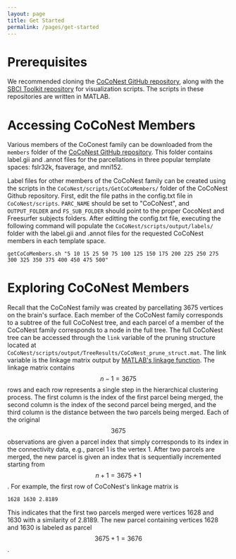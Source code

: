 ```yaml
---
layout: page
title: Get Started
permalink: /pages/get-started
---
```


# Prerequisites 

We recommended cloning the  [CoCoNest GitHub repository](https://github.com/sbci-brain/CoCoNest/), along with the [SBCI Toolkit repository](https://github.com/sbci-brain/SBCI_Toolkit) for visualization scripts. The scripts in these repositories are written in MATLAB. 

# Accessing CoCoNest Members 

Various members of the CoConest family can be downloaded from the `members` folder of the [CoCoNest GitHub repository](https://github.com/sbci-brain/CoCoNest/tree/main/members). This folder contains label.gii and .annot files for the parcellations in three popular template spaces: fslr32k, fsaverage, and mni152. 

Label files for other members of the CoCoNest family can be created using the scripts in the `CoCoNest/scripts/GetCoCoMembers/` folder of the CoCoNest Github repository. First, edit the file paths in the config.txt file in `CoCoNest/scripts`. `PARC_NAME` should be set to "CoCoNest", and `OUTPUT_FOLDER` and `FS_SUB_FOLDER` should point to the proper CocoNest and Freesurfer subjects folders. After editting the config.txt file, executing the following command will populate the  `CoCoNest/scripts/output/labels/` folder with the label.gii and .annot files for the requested CoCoNest members in each template space.  

```
getCoCoMembers.sh "5 10 15 25 50 75 100 125 150 175 200 225 250 275 300 325 350 375 400 450 475 500"

```

# Exploring CoCoNest Members 

Recall that the CoCoNest family was created by parcellating 3675 vertices on the brain's surface. Each member of the CoCoNest family corresponds to a subtree of the full CoCoNest tree, and each parcel of a member of the CoCoNest family corresponds to a node in the full tree. The full CoCoNest tree can be accessed through the `link` variable of the pruning structure located at `CoCoNest/scripts/output/TreeResults/CoCoNest_prune_struct.mat`. The link variable is the linkage matrix output by [MATLAB's linkage function](https://www.mathworks.com/help/stats/linkage.html). The linkage matrix contains $$n-1=3675$$ rows and each row represents a single step in the hierarchical clustering process. The first column is the index of the first parcel being merged, the second column is the index of the second parcel being merged, and the third column is the distance between the two parcels being merged. Each of the original $$3675$$ observations are given a parcel index that simply corresponds to its index in the connectivity data, e.g., parcel 1 is the vertex 1. After two parcels are merged, the new parcel is given an index that is sequentially incremented starting from $$n+1 = 3675+1$$. For example, the first row of CoCoNest's linkage matrix is 

```
1628 1630 2.8189
```

This indicates that the first two parcels merged were vertices 1628 and 1630 with a similarity of 2.8189. The new parcel containing vertices 1628 and 1630 is labeled as parcel $$3675 + 1 = 3676$$. 
 


